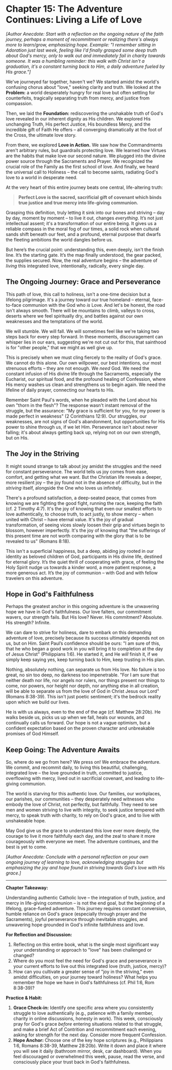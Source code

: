 # Chapter 15: The Adventure Continues: Living a Life of Love

_\[Author Anecdote: Start with a reflection on the ongoing nature of the faith journey, perhaps a moment of recommitment or realizing there's always more to learn/grow, emphasizing hope. Example: "I remember sitting in Adoration just last week, feeling like I'd finally grasped some deep truth about God's mercy, only to walk out and immediately fail in charity towards someone. It was a humbling reminder: this walk with Christ isn't a graduation, it's a constant turning back to Him, a daily adventure fueled by His grace."]_

We've journeyed far together, haven't we? We started amidst the world's confusing chorus about "love," seeking clarity and truth. We looked at the **Problem:** a world desperately hungry for real love but often settling for counterfeits, tragically separating truth from mercy, and justice from compassion.

Then, we laid the **Foundation:** rediscovering the unshakable truth of God's love revealed in our inherent dignity as His children. We explored His unchanging Truth, His perfect Justice, His boundless Mercy, and the incredible gift of Faith He offers – all converging dramatically at the foot of the Cross, the ultimate love story.

From there, we explored **Love in Action.** We saw how the Commandments aren't arbitrary rules, but guardrails protecting love. We learned how Virtues are the habits that make love our second nature. We plugged into the divine power source through the Sacraments and Prayer. We recognized the crucial role of the Family as the first school of love. And finally, we heard the universal call to Holiness – the call to become saints, radiating God's love to a world in desperate need.

At the very heart of this entire journey beats one central, life-altering truth:

> **Perfect Love is the sacred, sacrificial gift of covenant which binds true justice and true mercy into life-giving communion.**

Grasping this definition, truly letting it sink into our bones and striving – day by day, moment by moment – to live it out, changes *everything*. It’s not just intellectual assent; it's a transformation of our entire being. It gives us a reliable compass in the moral fog of our times, a solid rock when cultural sands shift beneath our feet, and a profound, eternal purpose that dwarfs the fleeting ambitions the world dangles before us.

But here’s the crucial point: understanding this, even deeply, isn't the finish line. It’s the starting gate. It’s the map finally understood, the gear packed, the supplies secured. Now, the real adventure begins – the adventure of *living* this integrated love, intentionally, radically, every single day.

## The Ongoing Journey: Grace and Perseverance

This path of love, this call to holiness, isn't a one-time decision but a lifelong pilgrimage. It's a journey toward our true homeland – eternal, face-to-face communion with the God who *is* Love. And let's be honest, the road isn't always smooth. There will be mountains to climb, valleys to cross, deserts where we feel spiritually dry, and battles against our own weaknesses and the temptations of the world.

We will stumble. We will fall. We will sometimes feel like we're taking two steps back for every step forward. In these moments, discouragement can whisper lies in our ears, suggesting we're not cut out for this, that sainthood is for "other people," that we might as well give up.

This is precisely when we must cling fiercely to the reality of God's grace. We cannot do this alone. Our own willpower, our best intentions, our most strenuous efforts – they are not enough. We *need* God. We need the constant infusion of His divine life through the Sacraments, especially the Eucharist, our spiritual food, and the profound healing of Confession, where His mercy washes us clean and strengthens us to begin again. We need the lifeline of daily prayer, connecting our hearts to His.

Remember Saint Paul's words, when he pleaded with the Lord about his own "thorn in the flesh"? The response wasn't instant removal of the struggle, but the assurance: "My grace is sufficient for you, for my power is made perfect in weakness" (2 Corinthians 12:9). Our struggles, our weaknesses, are not signs of God's abandonment, but opportunities for His power to shine through us, if we let Him. Perseverance isn't about never falling; it's about always getting back up, relying not on our own strength, but on His.

## The Joy in the Striving

It might sound strange to talk about joy amidst the struggles and the need for constant perseverance. The world tells us joy comes from ease, comfort, and getting what we want. But the Christian life reveals a deeper, more resilient joy – the joy found not in the absence of difficulty, but in the *striving* itself, alongside the One who loves us infinitely.

There's a profound satisfaction, a deep-seated peace, that comes from knowing we are fighting the good fight, running the race, keeping the faith (cf. 2 Timothy 4:7). It's the joy of knowing that even our smallest efforts to love authentically, to choose truth, to act justly, to show mercy – when united with Christ – have eternal value. It's the joy of gradual transformation, of seeing vices slowly loosen their grip and virtues begin to blossom, however imperfectly. It's the joy of knowing that "the sufferings of this present time are not worth comparing with the glory that is to be revealed to us" (Romans 8:18).

This isn't a superficial happiness, but a deep, abiding joy rooted in our identity as beloved children of God, participants in His divine life, destined for eternal glory. It’s the quiet thrill of cooperating with grace, of feeling the Holy Spirit nudge us towards a kinder word, a more patient response, a more generous act. It’s the joy of communion – with God and with fellow travelers on this adventure.

## Hope in God's Faithfulness

Perhaps the greatest anchor in this ongoing adventure is the unwavering hope we have in God's faithfulness. Our love falters, our commitment wavers, our strength fails. But His love? Never. His commitment? Absolute. His strength? Infinite.

We can dare to strive for holiness, dare to embark on this demanding adventure of love, precisely because its success ultimately depends not on us, but on Him. Saint Paul’s confidence should be ours: "I am sure of this, that he who began a good work in you will bring it to completion at the day of Jesus Christ" (Philippians 1:6). He started it, and He *will* finish it, if we simply keep saying yes, keep turning back to Him, keep trusting in His plan.

Nothing, absolutely nothing, can separate us from His love. No failure is too great, no sin too deep, no darkness too impenetrable. "For I am sure that neither death nor life, nor angels nor rulers, nor things present nor things to come, nor powers, nor height nor depth, nor anything else in all creation, will be able to separate us from the love of God in Christ Jesus our Lord" (Romans 8:38-39). This isn't just poetic sentiment; it's the bedrock reality upon which we build our lives.

He is with us always, even to the end of the age (cf. Matthew 28:20b). He walks beside us, picks us up when we fall, heals our wounds, and continually calls us forward. Our hope is not a vague optimism, but a confident expectation based on the proven character and unbreakable promises of God Himself.

## Keep Going: The Adventure Awaits

So, where do we go from here? We press on! We embrace the adventure. We commit, and recommit daily, to living this beautiful, challenging, integrated love – the love grounded in truth, committed to justice, overflowing with mercy, lived out in sacrificial covenant, and leading to life-giving communion.

The world is starving for this authentic love. Our families, our workplaces, our parishes, our communities – they desperately need witnesses who embody the love of Christ, not perfectly, but faithfully. They need to see men and women striving to live with integrity, to seek justice tempered with mercy, to speak truth with charity, to rely on God's grace, and to live with unshakeable hope.

May God give us the grace to understand this love ever more deeply, the courage to live it more faithfully each day, and the zeal to share it more courageously with everyone we meet. The adventure continues, and the best is yet to come.

_\[Author Anecdote: Conclude with a personal reflection on your own ongoing journey of learning to love, acknowledging struggles but emphasizing the joy and hope found in striving towards God's love with His grace.]_

---

**Chapter Takeaway:**

Understanding authentic Catholic love – the integration of truth, justice, and mercy in life-giving communion – is not the end goal, but the beginning of a lifelong, grace-fueled adventure. This journey requires constant conversion, humble reliance on God's grace (especially through prayer and the Sacraments), joyful perseverance through inevitable struggles, and unwavering hope grounded in God's infinite faithfulness and love.

**For Reflection and Discussion:**

1.  Reflecting on this entire book, what is the single most significant way your understanding or approach to "love" has been challenged or changed?
2.  Where do you most feel the need for God's grace and perseverance in your current efforts to live out this integrated love (truth, justice, mercy)?
3.  How can you cultivate a greater sense of "joy in the striving," even amidst difficulties, on your journey toward holiness? What helps you remember the hope we have in God's faithfulness (cf. Phil 1:6, Rom 8:38-39)?

**Practice & Habit:**

1.  **Grace Check-in:** Identify one specific area where you consistently struggle to love authentically (e.g., patience with a family member, charity in online discussions, honesty in work). This week, consciously pray for God's grace *before* entering situations related to that struggle, and make a brief Act of Contrition and recommitment each evening, asking for strength for the next day. Consider more frequent Confession.
2.  **Hope Anchor:** Choose one of the key hope scriptures (e.g., Philippians 1:6, Romans 8:38-39, Matthew 28:20b). Write it down and place it where you will see it daily (bathroom mirror, desk, car dashboard). When you feel discouraged or overwhelmed this week, pause, read the verse, and consciously place your trust back in God's faithfulness.
